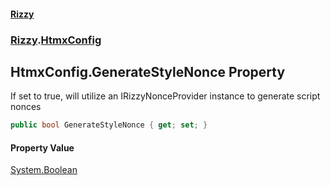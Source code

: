 #### [Rizzy](index 'index')
### [Rizzy](Rizzy 'Rizzy').[HtmxConfig](Rizzy.HtmxConfig 'Rizzy.HtmxConfig')

## HtmxConfig.GenerateStyleNonce Property

If set to true, will utilize an IRizzyNonceProvider instance to generate script nonces

```csharp
public bool GenerateStyleNonce { get; set; }
```

#### Property Value
[System.Boolean](https://docs.microsoft.com/en-us/dotnet/api/System.Boolean 'System.Boolean')